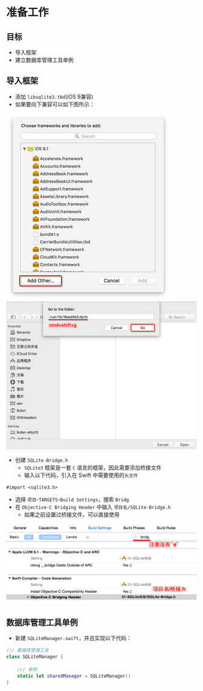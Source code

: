 # 准备工作

## 目标

* 导入框架
* 建立数据库管理工具单例

## 导入框架

* 添加 `libsqlite3.tbd`(iOS 9兼容)
* 如果要向下兼容可以如下图所示：

![](添加其他框架.png)
![](选择框架路径.png)

* 创建 `SQLite-Bridge.h`
    * `SQLite3` 框架是一套 `C` 语言的框架，因此需要添加桥接文件
    * 输入以下代码，引入在 Swift 中需要使用的`头文件`

```objc
#import <sqlite3.h>
```

* 选择 `项目`-`TARGETS`-`Build Settings`，搜索 `Bridg`
* 在 `Objective-C Bridging Header` 中输入 `项目名/SQLite-Bridge.h`
    * 如果之前设置过桥接文件，可以直接使用

![](桥接文件.png)

## 数据库管理工具单例

* 新建 `SQLiteManager.swift`，并且实现以下代码：

```swift
/// 数据库管理工具
class SQLiteManager {
    
    /// 单例
    static let sharedManager = SQLiteManager()
}
```

